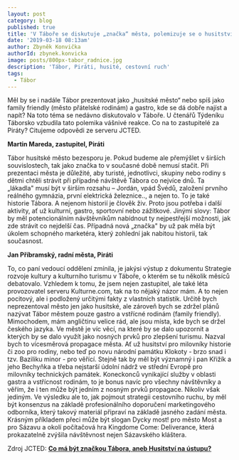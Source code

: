 ```yaml
---
layout: post
category: blog
published: true
title: 'V Táboře se diskutuje „značka“ města, polemizuje se o husitství'
date: '2019-03-18 08:13am'
author: Zbyněk Konvička
authorId: zbynek.konvicka
image: posts/800px-tabor_radnice.jpg
description: 'Tábor, Piráti, husité, cestovní ruch'
tags:
  - Tábor
---
```

Měl by se i nadále Tábor prezentovat jako „husitské město“ nebo spíš jako family friendly (město přátelské rodinám) a gastro, kde se dá dobře najíst a napít? Na toto téma se nedávno diskutovalo v Táboře. U čtenářů Týdeníku Táborsko vzbudila tato polemika vášnivé reakce. Co na to zastupitelé za Piráty? Citujeme odpovědi ze serveru JCTED.

**Martin Mareda, zastupitel, Piráti**

Tábor husitské město bezesporu je. Pokud budeme ale přemýšlet v širších souvislostech, tak jako značka to v současné době nemusí stačit. Při prezentaci města je důležité, aby turisté, jednotlivci, skupiny nebo rodiny s dětmi chtěli strávit při případné návštěvě Tábora co nejvíce dnů. Ta „lákadla" musí být v širším rozsahu – Jordán, vpád Švédů, založení prvního reálného gymnázia, první elektrická železnice.., a nejen to. To je také historie Tábora. A nejenom historií je člověk živ. Proto jsou potřeba i další aktivity, ať už kulturní, gastro, sportovní nebo zážitkové. Jinými slovy: Tábor by měl potencionálním návštěvníkům nabídnout ty nejpestřejší možnosti, jak zde strávit co nejdelší čas. Případná nová „značka" by už pak měla být úkolem schopného marketéra, který zohlední jak nabitou historii, tak současnost.

**Jan Příbramský, radní města, Piráti**

To, co paní vedoucí oddělení zmínila, je jakýsi výstup z dokumentu Strategie rozvoje kultury a kulturního turismu v Táboře, o kterém se tu několik měsíců debatovalo. Vzhledem k tomu, že jsem nejen zastupitel, ale také léta provozovatel serveru Kulturne.com, tak na to nějaký názor mám. A to nejen pocitový, ale i podložený určitými fakty z vlastních statistik. Určitě bych neprezentoval město jen jako husitské, ale zároveň bych se zdržel plánů nazývat Tábor městem pouze gastro a vstřícné rodinám (family friendly). Mimochodem, mám angličtinu velice rád, ale jsou místa, kde bych se držel českého jazyka. Ve městě je víc věcí, na které by se dalo upozornit a kterých by se dalo využít jako nosných prvků pro zlepšení turismu. Nazval bych to vícesměrová propagace města. Ať už husitství pro milovníky historie či zoo pro rodiny, nebo teď po novu národní památku Klokoty - brzo snad i tzv. Baziliku minor - pro věřící. Stejně tak by měl být významný i pan Křižík a jeho Bechyňka a třeba nejstarší údolní nádrž ve střední Evropě pro milovníky technických památek. Koneckonců vynikající služby v oblasti gastra a vstřícnost rodinám, to je bonus navíc pro všechny návštěvníky a věřím, že i ten může být jedním z nosným prvků propagace. Nikoliv však jediným. Ve výsledku ale to, jak pojmout strategii cestovního ruchu, by měl být konsenzus na základě profesionálního doporučení marketingového odborníka, který takový materiál připraví na základě jasného zadání města. Krásným příkladem přeci může být slogan Dycky most! pro město Most a pro Sázavu a okolí počítačová hra Kingdome Come: Deliverance, která prokazatelně zvýšila návštěvnost nejen Sázavského kláštera.

Zdroj JCTED: [**Co má být značkou Tábora, aneb Husitství na ústupu?**](https://www.jcted.cz/taborsko/co-ma-byt-znackou-tabora-aneb-husitstvi-na-ustupu/)
